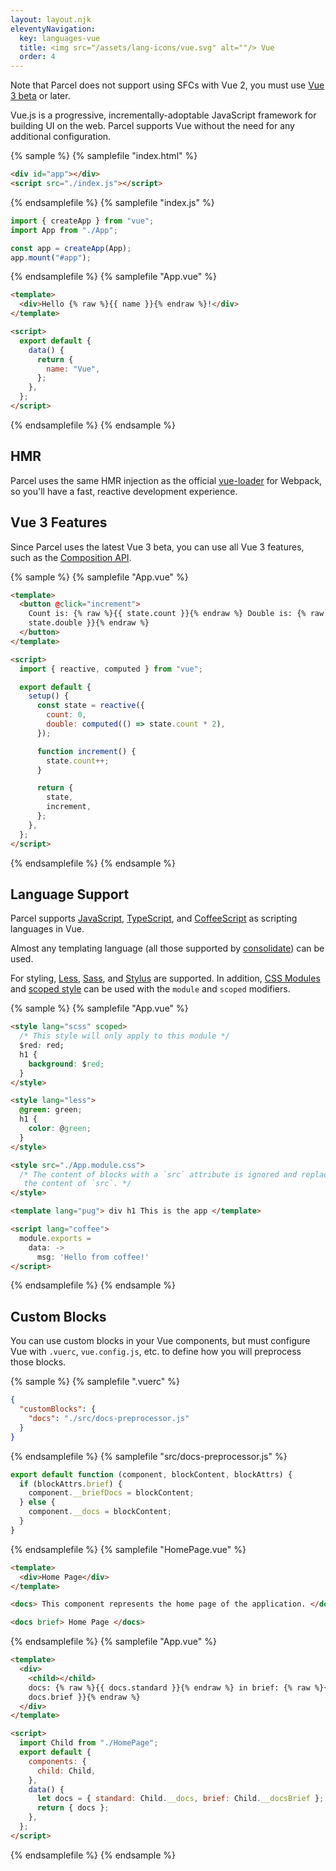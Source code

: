 ```yaml
---
layout: layout.njk
eleventyNavigation:
  key: languages-vue
  title: <img src="/assets/lang-icons/vue.svg" alt=""/> Vue
  order: 4
---
```


Note that Parcel does not support using SFCs with Vue 2, you must use [Vue 3 beta](https://github.com/vuejs/vue-next) or later.

Vue.js is a progressive, incrementally-adoptable JavaScript framework for building UI on the web. Parcel supports Vue without the need for any additional configuration.

{% sample %}
{% samplefile "index.html" %}

```html
<div id="app"></div>
<script src="./index.js"></script>
```

{% endsamplefile %}
{% samplefile "index.js" %}

```jsx
import { createApp } from "vue";
import App from "./App";

const app = createApp(App);
app.mount("#app");
```

{% endsamplefile %}
{% samplefile "App.vue" %}

```html
<template>
  <div>Hello {% raw %}{{ name }}{% endraw %}!</div>
</template>

<script>
  export default {
    data() {
      return {
        name: "Vue",
      };
    },
  };
</script>
```

{% endsamplefile %}
{% endsample %}

## HMR

Parcel uses the same HMR injection as the official [vue-loader](https://github.com/vuejs/vue-loader) for Webpack, so you'll have a fast, reactive development experience.

## Vue 3 Features

Since Parcel uses the latest Vue 3 beta, you can use all Vue 3 features, such as the [Composition API](https://composition-api.vuejs.org/).

{% sample %}
{% samplefile "App.vue" %}

```html
<template>
  <button @click="increment">
    Count is: {% raw %}{{ state.count }}{% endraw %} Double is: {% raw %}{{
    state.double }}{% endraw %}
  </button>
</template>

<script>
  import { reactive, computed } from "vue";

  export default {
    setup() {
      const state = reactive({
        count: 0,
        double: computed(() => state.count * 2),
      });

      function increment() {
        state.count++;
      }

      return {
        state,
        increment,
      };
    },
  };
</script>
```

{% endsamplefile %}
{% endsample %}

## Language Support

Parcel supports [JavaScript](/languages/babel), [TypeScript](/languages/typescript), and [CoffeeScript](/languages/coffeescript) as scripting languages in Vue.

Almost any templating language (all those supported by [consolidate](https://www.npmjs.com/package/consolidate)) can be used.

For styling, [Less](/languages/less), [Sass](/languages/sass), and [Stylus](/languages/stylus) are supported. In addition, [CSS Modules](/languages/postcss) and [scoped style](https://vue-loader.vuejs.org/guide/scoped-css.html) can be used with the `module` and `scoped` modifiers.

{% sample %}
{% samplefile "App.vue" %}

```html
<style lang="scss" scoped>
  /* This style will only apply to this module */
  $red: red;
  h1 {
    background: $red;
  }
</style>

<style lang="less">
  @green: green;
  h1 {
    color: @green;
  }
</style>

<style src="./App.module.css">
  /* The content of blocks with a `src` attribute is ignored and replaced with
   the content of `src`. */
</style>

<template lang="pug"> div h1 This is the app </template>

<script lang="coffee">
  module.exports =
    data: ->
      msg: 'Hello from coffee!'
</script>
```

{% endsamplefile %}
{% endsample %}

## Custom Blocks

You can use custom blocks in your Vue components, but must configure Vue with `.vuerc`, `vue.config.js`, etc. to define how you will preprocess those blocks.

{% sample %}
{% samplefile ".vuerc" %}

```json
{
  "customBlocks": {
    "docs": "./src/docs-preprocessor.js"
  }
}
```

{% endsamplefile %}
{% samplefile "src/docs-preprocessor.js" %}

```js
export default function (component, blockContent, blockAttrs) {
  if (blockAttrs.brief) {
    component.__briefDocs = blockContent;
  } else {
    component.__docs = blockContent;
  }
}
```

{% endsamplefile %}
{% samplefile "HomePage.vue" %}

```html
<template>
  <div>Home Page</div>
</template>

<docs> This component represents the home page of the application. </docs>

<docs brief> Home Page </docs>
```

{% endsamplefile %}
{% samplefile "App.vue" %}

```html
<template>
  <div>
    <child></child>
    docs: {% raw %}{{ docs.standard }}{% endraw %} in brief: {% raw %}{{
    docs.brief }}{% endraw %}
  </div>
</template>

<script>
  import Child from "./HomePage";
  export default {
    components: {
      child: Child,
    },
    data() {
      let docs = { standard: Child.__docs, brief: Child.__docsBrief };
      return { docs };
    },
  };
</script>
```

{% endsamplefile %}
{% endsample %}
